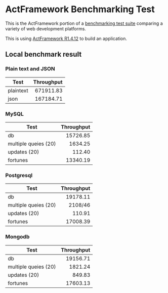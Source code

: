 # ActFramework Benchmarking Test

This is the ActFramework portion of a [benchmarking test suite](../) comparing a variety of web development platforms.

This is using [ActFramework R1.4.12](http://actframework.org) to build an application.

## Local benchmark result

### Plain text and JSON

| Test | Throughput |
| ---- | ---------: |
| plaintext | 671911.83  |
| json | 167184.71 |

### MySQL

| Test | Throughput |
| ---- | ----------: |
| db | 15726.85 |
| multiple queies (20) | 1634.25 |
| updates (20) | 112.40 |
| fortunes | 13340.19 |

### Postgresql

| Test | Throughput |
| ---- | ---------: |
| db | 19178.11 |
| multiple queies (20) | 2108/46 |
| updates (20) | 110.91 |
| fortunes | 17008.39 |


### Mongodb

| Test | Throughput |
| ---- | ---------: |
| db | 19156.71 |
| multiple queies (20) | 1821.24 |
| updates (20) | 849.83 |
| fortunes | 17603.13 |
